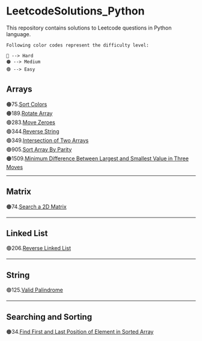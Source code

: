 # LeetcodeSolutions_Python
This repository contains solutions to Leetcode questions in Python language.

```
Following color codes represent the difficulty level:

🔴 --> Hard
🟠 --> Medium
🟢 --> Easy
```

## Arrays
🟠75.[Sort Colors](Arrays/SortColors.py)<br>
🟠189.[Rotate Array](Arrays/RotateArray.py)<br>
🟢283.[Move Zeroes](Arrays/MoveZeroes.py)<br>
🟢344.[Reverse String](Arrays/ReverseString.py)<br>
🟢349.[Intersection of Two Arrays](Arrays/IntersectionOfTwoArrays.py)<br>
🟢905.[Sort Array By Parity](Arrays/SortArrayByParity.py)<br>
🟠1509.[Minimum Difference Between Largest and Smallest Value in Three Moves](Arrays/MinimumDifferenceBetweenLargestandSmallestValueinThreeMoves.py)<br>

---
## Matrix
🟠74.[Search a 2D Matrix](Matrix/SearchA2DMatrix.py)<br>

---
## Linked List
🟢206.[Reverse Linked List](LinkedList/ReverseLinkedList.py)<br>

---
## String
🟢125.[Valid Palindrome](String/ValidPallindrome.py)<br>

---
## Searching and Sorting
🟠34.[Find First and Last Position of Element in Sorted Array](SearchingAndSorting/FindFirstandLastPositionofElementinSortedArray.py)<br>

